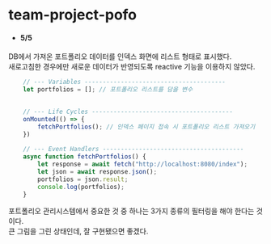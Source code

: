 # team-project-pofo
- #### 5/5   
DB에서 가져온 포트폴리오 데이터를 인덱스 화면에 리스트 형태로 표시했다.   
새로고침한 경우에만 새로운 데이터가 반영되도록 reactive 기능을 이용하지 않았다.
```javascript
    // --- Variables ---------------------------------------
    let portfolios = []; // 포트폴리오 리스트를 담을 변수

  
    // --- Life Cycles ---------------------------------------
    onMounted(() => {
        fetchPortfolios(); // 인덱스 페이지 접속 시 포트폴리오 리스트 가져오기
    })
    
    // --- Event Handlers ---------------------------------------
    async function fetchPortfolios() {
        let response = await fetch("http://localhost:8080/index");
        let json = await response.json();
        portfolios = json.result;
        console.log(portfolios);
    }
```
포트폴리오 관리시스템에서 중요한 것 중 하나는 3가지 종류의 필터링을 해야 한다는 것이다.   
큰 그림을 그린 상태인데, 잘 구현됐으면 좋겠다.
